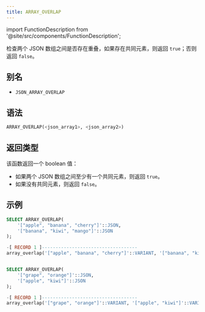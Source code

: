 ```yaml
---
title: ARRAY_OVERLAP
---
```

import FunctionDescription from '@site/src/components/FunctionDescription';

<FunctionDescription description="引入或更新于：v1.2.762"/>

检查两个 JSON 数组之间是否存在重叠，如果存在共同元素，则返回 `true`；否则返回 `false`。

## 别名

- `JSON_ARRAY_OVERLAP`

## 语法

```sql
ARRAY_OVERLAP(<json_array1>, <json_array2>)
```

## 返回类型

该函数返回一个 boolean 值：

- 如果两个 JSON 数组之间至少有一个共同元素，则返回 `true`。
- 如果没有共同元素，则返回 `false`。

## 示例

```sql
SELECT ARRAY_OVERLAP(
    '["apple", "banana", "cherry"]'::JSON,  
    '["banana", "kiwi", "mango"]'::JSON
);

-[ RECORD 1 ]-----------------------------------
array_overlap('["apple", "banana", "cherry"]'::VARIANT, '["banana", "kiwi", "mango"]'::VARIANT): true


SELECT ARRAY_OVERLAP(
    '["grape", "orange"]'::JSON,  
    '["apple", "kiwi"]'::JSON     
);

-[ RECORD 1 ]-----------------------------------
array_overlap('["grape", "orange"]'::VARIANT, '["apple", "kiwi"]'::VARIANT): false
```